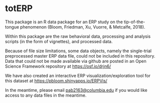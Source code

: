 <!-- README.md is generated from README.Rmd. Please edit that file -->
totERP
======

This package is an R data package for an ERP study on the tip-of-the-tongue phenomenon (Bloom, Friedman, Xu, Vuorre, & Metcalfe, 2018). 

Within this package are the raw behavioral data, processing and analysis scripts (in the form of vignettes), and processed data.

Because of file size limitations, some data objects, namely the single-trial preprocessed master ERP data file, could not be included in this repository. Data that could not be made available via github are posted in an Open Science Framework repository at <https://osf.io/drjn6/>

We have also created an interactive ERP visualization/exploration tool for this dataset at <https://pbloom.shinyapps.io/ERPVis/>

In the meantime, please email <pab2163@columbia.edu> if you would like access to any data files in the meantime.
